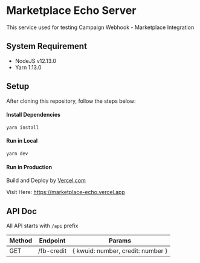 # Marketplace Echo Server

This service used for testing Campaign Webhook - Marketplace Integration

## System Requirement
- NodeJS v12.13.0
- Yarn 1.13.0

## Setup

After cloning this repository, follow the steps below:

#### Install Dependencies
```shell
yarn install
```

#### Run in Local
```shell
yarn dev
```

#### Run in Production
Build and Deploy by [Vercel.com](https://vercel.com)

Visit Here: https://marketplace-echo.vercel.app


## API Doc

All API starts with `/api` prefix

| Method | Endpoint | Params |
|---|---|---|
| GET | /fb-credit | { kwuid: number, credit: number } |
